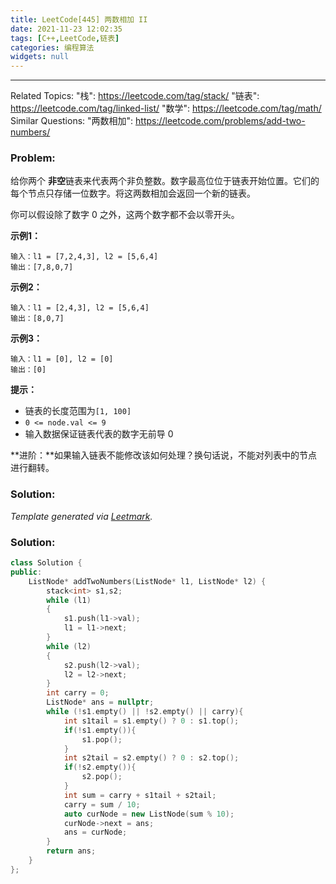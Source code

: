 ```yaml
---
title: LeetCode[445] 两数相加 II
date: 2021-11-23 12:02:35
tags: [C++,LeetCode,链表]
categories: 编程算法
widgets: null
---
```


---
Related Topics:
  "栈": https://leetcode.com/tag/stack/
  "链表": https://leetcode.com/tag/linked-list/
  "数学": https://leetcode.com/tag/math/
Similar Questions:
"两数相加": https://leetcode.com/problems/add-two-numbers/

### Problem:

给你两个 **非空**链表来代表两个非负整数。数字最高位位于链表开始位置。它们的每个节点只存储一位数字。将这两数相加会返回一个新的链表。

你可以假设除了数字 0 之外，这两个数字都不会以零开头。

**示例1：**

```
输入：l1 = [7,2,4,3], l2 = [5,6,4]
输出：[7,8,0,7]
```

**示例2：**

```
输入：l1 = [2,4,3], l2 = [5,6,4]
输出：[8,0,7]
```

**示例3：**

```
输入：l1 = [0], l2 = [0]
输出：[0]
```

**提示：**

- 链表的长度范围为`[1, 100]`
- `0 <= node.val <= 9`
- 输入数据保证链表代表的数字无前导 0

**进阶：**如果输入链表不能修改该如何处理？换句话说，不能对列表中的节点进行翻转。

### Solution:



*Template generated via [Leetmark](https://github.com/crimx/crx-leetmark).*

<!--more-->

### Solution:

```cpp
class Solution {
public:
    ListNode* addTwoNumbers(ListNode* l1, ListNode* l2) {
        stack<int> s1,s2;
        while (l1)
        {
            s1.push(l1->val);
            l1 = l1->next;
        }
        while (l2)
        {
            s2.push(l2->val);
            l2 = l2->next;
        }
        int carry = 0;
        ListNode* ans = nullptr;
        while (!s1.empty() || !s2.empty() || carry){
            int s1tail = s1.empty() ? 0 : s1.top();
            if(!s1.empty()){
                s1.pop();
            }
            int s2tail = s2.empty() ? 0 : s2.top();
            if(!s2.empty()){
                s2.pop();
            }
            int sum = carry + s1tail + s2tail;
            carry = sum / 10;
            auto curNode = new ListNode(sum % 10);
            curNode->next = ans;
            ans = curNode;
        }
        return ans;
    }
};
```